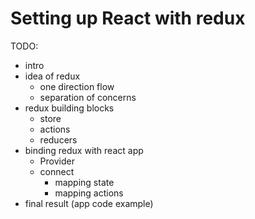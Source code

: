 # Setting up React with redux

TODO:
- intro
- idea of redux
    - one direction flow
    - separation of concerns
- redux building blocks
    - store
    - actions
    - reducers
- binding redux with react app
    - Provider
    - connect
        - mapping state
        - mapping actions
- final result (app code example)
